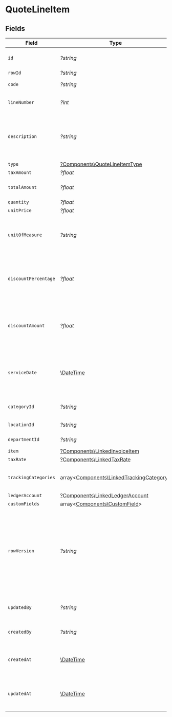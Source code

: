 # QuoteLineItem


## Fields

| Field                                                                                                                                      | Type                                                                                                                                       | Required                                                                                                                                   | Description                                                                                                                                | Example                                                                                                                                    |
| ------------------------------------------------------------------------------------------------------------------------------------------ | ------------------------------------------------------------------------------------------------------------------------------------------ | ------------------------------------------------------------------------------------------------------------------------------------------ | ------------------------------------------------------------------------------------------------------------------------------------------ | ------------------------------------------------------------------------------------------------------------------------------------------ |
| `id`                                                                                                                                       | *?string*                                                                                                                                  | :heavy_minus_sign:                                                                                                                         | A unique identifier for an object.                                                                                                         | 12345                                                                                                                                      |
| `rowId`                                                                                                                                    | *?string*                                                                                                                                  | :heavy_minus_sign:                                                                                                                         | Row ID                                                                                                                                     | 12345                                                                                                                                      |
| `code`                                                                                                                                     | *?string*                                                                                                                                  | :heavy_minus_sign:                                                                                                                         | User defined item code                                                                                                                     | 120-C                                                                                                                                      |
| `lineNumber`                                                                                                                               | *?int*                                                                                                                                     | :heavy_minus_sign:                                                                                                                         | Line number of the resource                                                                                                                | 1                                                                                                                                          |
| `description`                                                                                                                              | *?string*                                                                                                                                  | :heavy_minus_sign:                                                                                                                         | User defined description                                                                                                                   | Model Y is a fully electric, mid-size SUV, with seating for up to seven, dual motor AWD and unparalleled protection.                       |
| `type`                                                                                                                                     | [?Components\QuoteLineItemType](../../Models/Components/QuoteLineItemType.md)                                                              | :heavy_minus_sign:                                                                                                                         | Item type                                                                                                                                  | sales_item                                                                                                                                 |
| `taxAmount`                                                                                                                                | *?float*                                                                                                                                   | :heavy_minus_sign:                                                                                                                         | Tax amount                                                                                                                                 | 27500                                                                                                                                      |
| `totalAmount`                                                                                                                              | *?float*                                                                                                                                   | :heavy_minus_sign:                                                                                                                         | Total amount of the line item                                                                                                              | 27500                                                                                                                                      |
| `quantity`                                                                                                                                 | *?float*                                                                                                                                   | :heavy_minus_sign:                                                                                                                         | N/A                                                                                                                                        | 1                                                                                                                                          |
| `unitPrice`                                                                                                                                | *?float*                                                                                                                                   | :heavy_minus_sign:                                                                                                                         | N/A                                                                                                                                        | 27500.5                                                                                                                                    |
| `unitOfMeasure`                                                                                                                            | *?string*                                                                                                                                  | :heavy_minus_sign:                                                                                                                         | Description of the unit type the item is sold as, ie: kg, hour.                                                                            | pc.                                                                                                                                        |
| `discountPercentage`                                                                                                                       | *?float*                                                                                                                                   | :heavy_minus_sign:                                                                                                                         | Discount percentage applied to the line item when supported downstream.                                                                    | 0.01                                                                                                                                       |
| `discountAmount`                                                                                                                           | *?float*                                                                                                                                   | :heavy_minus_sign:                                                                                                                         | Discount amount applied to the line item when supported downstream.                                                                        | 19.99                                                                                                                                      |
| `serviceDate`                                                                                                                              | [\DateTime](https://www.php.net/manual/en/class.datetime.php)                                                                              | :heavy_minus_sign:                                                                                                                         | Date on which the service was provided or performed - YYYY-MM-DD.                                                                          | 2024-01-15                                                                                                                                 |
| `categoryId`                                                                                                                               | *?string*                                                                                                                                  | :heavy_minus_sign:                                                                                                                         | ID of the category of the line item                                                                                                        | 12345                                                                                                                                      |
| `locationId`                                                                                                                               | *?string*                                                                                                                                  | :heavy_minus_sign:                                                                                                                         | The ID of the location                                                                                                                     | 12345                                                                                                                                      |
| `departmentId`                                                                                                                             | *?string*                                                                                                                                  | :heavy_minus_sign:                                                                                                                         | The ID of the department                                                                                                                   | 12345                                                                                                                                      |
| `item`                                                                                                                                     | [?Components\LinkedInvoiceItem](../../Models/Components/LinkedInvoiceItem.md)                                                              | :heavy_minus_sign:                                                                                                                         | N/A                                                                                                                                        |                                                                                                                                            |
| `taxRate`                                                                                                                                  | [?Components\LinkedTaxRate](../../Models/Components/LinkedTaxRate.md)                                                                      | :heavy_minus_sign:                                                                                                                         | N/A                                                                                                                                        |                                                                                                                                            |
| `trackingCategories`                                                                                                                       | array<[Components\LinkedTrackingCategory](../../Models/Components/LinkedTrackingCategory.md)>                                              | :heavy_minus_sign:                                                                                                                         | A list of linked tracking categories.                                                                                                      |                                                                                                                                            |
| `ledgerAccount`                                                                                                                            | [?Components\LinkedLedgerAccount](../../Models/Components/LinkedLedgerAccount.md)                                                          | :heavy_minus_sign:                                                                                                                         | N/A                                                                                                                                        |                                                                                                                                            |
| `customFields`                                                                                                                             | array<[Components\CustomField](../../Models/Components/CustomField.md)>                                                                    | :heavy_minus_sign:                                                                                                                         | N/A                                                                                                                                        |                                                                                                                                            |
| `rowVersion`                                                                                                                               | *?string*                                                                                                                                  | :heavy_minus_sign:                                                                                                                         | A binary value used to detect updates to a object and prevent data conflicts. It is incremented each time an update is made to the object. | 1-12345                                                                                                                                    |
| `updatedBy`                                                                                                                                | *?string*                                                                                                                                  | :heavy_minus_sign:                                                                                                                         | The user who last updated the object.                                                                                                      | 12345                                                                                                                                      |
| `createdBy`                                                                                                                                | *?string*                                                                                                                                  | :heavy_minus_sign:                                                                                                                         | The user who created the object.                                                                                                           | 12345                                                                                                                                      |
| `createdAt`                                                                                                                                | [\DateTime](https://www.php.net/manual/en/class.datetime.php)                                                                              | :heavy_minus_sign:                                                                                                                         | The date and time when the object was created.                                                                                             | 2020-09-30T07:43:32.000Z                                                                                                                   |
| `updatedAt`                                                                                                                                | [\DateTime](https://www.php.net/manual/en/class.datetime.php)                                                                              | :heavy_minus_sign:                                                                                                                         | The date and time when the object was last updated.                                                                                        | 2020-09-30T07:43:32.000Z                                                                                                                   |